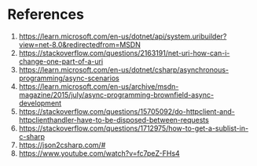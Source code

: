 # References

1) https://learn.microsoft.com/en-us/dotnet/api/system.uribuilder?view=net-8.0&redirectedfrom=MSDN
2) https://stackoverflow.com/questions/2163191/net-uri-how-can-i-change-one-part-of-a-uri
3) https://learn.microsoft.com/en-us/dotnet/csharp/asynchronous-programming/async-scenarios
4) https://learn.microsoft.com/en-us/archive/msdn-magazine/2015/july/async-programming-brownfield-async-development
5) https://stackoverflow.com/questions/15705092/do-httpclient-and-httpclienthandler-have-to-be-disposed-between-requests
6) https://stackoverflow.com/questions/1712975/how-to-get-a-sublist-in-c-sharp
7) https://json2csharp.com/#
8) https://www.youtube.com/watch?v=fc7peZ-FHs4
